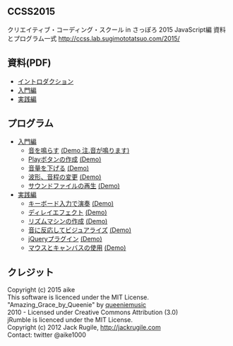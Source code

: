CCSS2015
---
クリエイティブ・コーディング・スクール in さっぽろ 2015 JavaScript編 資料とプログラム一式
http://ccss.lab.sugimototatsuo.com/2015/

## 資料(PDF)

- [イントロダクション](https://github.com/aike/ccss2015/blob/master/introduction.pdf)
- [入門編](https://github.com/aike/ccss2015/blob/master/basic.pdf)
- [実践編](https://github.com/aike/ccss2015/blob/master/advanced.pdf)

## プログラム

- [入門編](https://github.com/aike/ccss2015/tree/master/basic)
	- [音を鳴らす](https://github.com/aike/ccss2015/tree/master/basic/1_oscillator) [(Demo 注.音が鳴ります)](http://aikelab.net/ccss2015/basic/1_oscillator)
	- [Playボタンの作成](https://github.com/aike/ccss2015/tree/master/basic/2_playbutton) [(Demo)](http://aikelab.net/ccss2015/basic/2_playbutton)
	- [音量を下げる](https://github.com/aike/ccss2015/tree/master/basic/3_gain) [(Demo)](http://aikelab.net/ccss2015/basic/3_gain)
	- [波形、音程の変更](https://github.com/aike/ccss2015/tree/master/basic/4_waveform) [(Demo)](http://aikelab.net/ccss2015/basic/4_waveform)
	- [サウンドファイルの再生](https://github.com/aike/ccss2015/tree/master/basic/5_soundfile) [(Demo)](http://aikelab.net/ccss2015/basic/5_soundfile)
- [実践編](https://github.com/aike/ccss2015/tree/master/advanced)
	- [キーボード入力で演奏](https://github.com/aike/ccss2015/tree/master/advanced/1_keyboard) [(Demo)](http://aikelab.net/ccss2015/advanced/1_keyboard)
	- [ディレイエフェクト](https://github.com/aike/ccss2015/tree/master/advanced/2_delay) [(Demo)](http://aikelab.net/ccss2015/advanced/2_delay)
	- [リズムマシンの作成](https://github.com/aike/ccss2015/tree/master/advanced/3_rhythmmachine) [(Demo)](http://aikelab.net/ccss2015/advanced/3_rhythmmachine)
	- [音に反応してビジュアライズ](https://github.com/aike/ccss2015/tree/master/advanced/4_response) [(Demo)](http://aikelab.net/ccss2015/advanced/4_response)
	- [jQueryプラグイン](https://github.com/aike/ccss2015/tree/master/advanced/5_jquery) [(Demo)](http://aikelab.net/ccss2015/advanced/5_jquery)
	- [マウスとキャンバスの使用](https://github.com/aike/ccss2015/tree/master/advanced/6_canvas) [(Demo)](http://aikelab.net/ccss2015/advanced/6_canvas)

## クレジット
Copyright (c) 2015 aike  
This software is licenced under the MIT License.  
"Amazing_Grace_by_Queenie" by [queeniemusic](http://ccmixter.org/files/queeniemusic/29835)  
2010 - Licensed under Creative Commons Attribution (3.0)  
jRumble is licenced under the MIT License.  
Copyright (c) 2012 Jack Rugile, http://jackrugile.com  
Contact: twitter @aike1000  